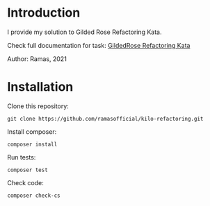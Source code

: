 # Introduction
I provide my solution to Gilded Rose Refactoring Kata.

Check full documentation for task:
[GildedRose Refactoring Kata](https://github.com/emilybache/GildedRose-Refactoring-Kata)

Author: Ramas, 2021

# Installation
Clone this repository:
```
git clone https://github.com/ramasofficial/kilo-refactoring.git
```

Install composer:
```
composer install
```

Run tests:
```
composer test
```

Check code:
```
composer check-cs
```
